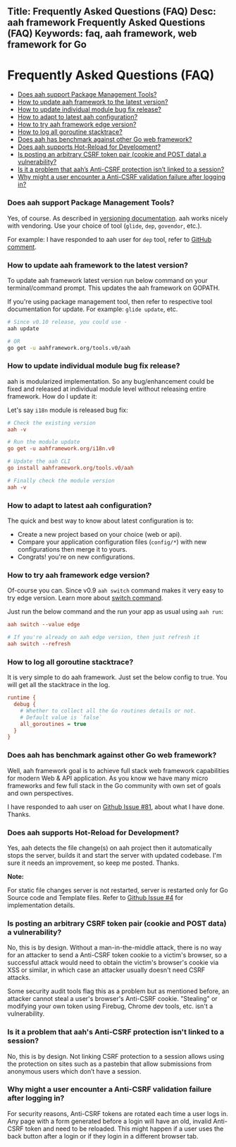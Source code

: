 Title: Frequently Asked Questions (FAQ)
Desc: aah framework Frequently Asked Questions (FAQ)
Keywords: faq, aah framework, web framework for Go
---
# Frequently Asked Questions (FAQ)

  * [Does aah support Package Management Tools?](#does-aah-support-package-management-tools)
  * [How to update aah framework to the latest version?](#how-to-update-aah-framework-to-the-latest-version)
  * [How to update individual module bug fix release?](#how-to-update-individual-module-bug-fix-release)
  * [How to adapt to latest aah configuration?](#how-to-adapt-to-latest-aah-configuration)
  * [How to try aah framework edge version?](#how-to-try-aah-framework-edge-version)
  * [How to log all goroutine stacktrace?](#how-to-log-all-goroutine-stacktrace)
  * [Does aah has benchmark against other Go web framework?](#does-aah-has-benchmark-against-other-go-web-framework)
  * [Does aah supports Hot-Reload for Development?](#does-aah-supports-hot-reload-for-development)
  * [Is posting an arbitrary CSRF token pair (cookie and POST data) a vulnerability?](#is-posting-an-arbitrary-csrf-token-pair-cookie-and-post-data-a-vulnerability)
  * [Is it a problem that aah’s Anti-CSRF protection isn’t linked to a session?](#is-it-a-problem-that-aah-s-anti-csrf-protection-isn-t-linked-to-a-session)
  * [Why might a user encounter a Anti-CSRF validation failure after logging in?](#why-might-a-user-encounter-a-anti-csrf-validation-failure-after-logging-in)

### Does aah support Package Management Tools?

Yes, of course. As described in [versioning documentation](versioning.html#package-management). aah works nicely with vendoring. Use your choice of tool (`glide`, `dep`, `govendor`, etc.).

For example: I have responded to aah user for `dep` tool, refer to [GitHub comment](https://github.com/go-aah/aah/issues/109#issuecomment-327225582).

### How to update aah framework to the latest version?

To update aah framework latest version run below command on your terminal/command prompt. This updates the aah framework on GOPATH.

If you're using package management tool, then refer to respective tool documentation for update. For example: `glide update`, etc.


```bash
# Since v0.10 release, you could use -
aah update

# OR
go get -u aahframework.org/tools.v0/aah
```

### How to update individual module bug fix release?

aah is modularized implementation. So any bug/enhancement could be fixed and released at individual module level without releasing entire framework. How do I update it:

Let's say `i18n` module is released bug fix:
```cfg
# Check the existing version
aah -v

# Run the module update
go get -u aahframework.org/i18n.v0

# Update the aah CLI
go install aahframework.org/tools.v0/aah

# Finally check the module version
aah -v
```

### How to adapt to latest aah configuration?

The quick and best way to know about latest configuration is to:

  * Create a new project based on your choice (web or api).
  * Compare your application configuration files (`config/*`) with new configurations then merge it to yours.
  * Congrats! you're on new configurations.

### How to try aah framework edge version?

Of-course you can. <span class="badge lb-sm">Since v0.9</span> `aah switch` command makes it very easy to try edge version. Learn more about [switch command](/aah-cli-tool.html#command-switch).

Just run the below command and the run your app as usual using `aah run`:
```cfg
aah switch --value edge

# If you're already on aah edge version, then just refresh it
aah switch --refresh
```

### How to log all goroutine stacktrace?

It is very simple to do aah framework. Just set the below config to true. You will get all the stacktrace in the log.
```cfg
runtime {
  debug {
    # Whether to collect all the Go routines details or not.
    # Default value is `false`
    all_goroutines = true
  }
}
```

### Does aah has benchmark against other Go web framework?

Well, aah framework goal is to achieve full stack web framework capabilities for modern Web & API application. As you know we have many micro frameworks and few full stack in the Go community with own set of goals and own perspectives.

I have responded to aah user on [Github Issue #81](https://github.com/go-aah/aah/issues/81#issuecomment-315589889), about what I have done. Thanks.

### Does aah supports Hot-Reload for Development?

Yes, aah detects the file change(s) on aah project then it automatically stops the server, builds it and start the server with updated codebase. I'm sure it needs an improvement, so keep me posted. Thanks.

<div class="alert alert-info-blue">
<p><strong>Note:</strong></p>
<p>For static file changes server is not restarted, server is restarted only for Go Source code and Template files. Refer to <a href="https://github.com/go-aah/aah/issues/4">Github Issue #4</a> for implementation details.</p>
</div>

### Is posting an arbitrary CSRF token pair (cookie and POST data) a vulnerability?

No, this is by design. Without a man-in-the-middle attack, there is no way for an attacker to send a Anti-CSRF token cookie to a victim's browser, so a successful attack would need to obtain the victim's browser's cookie via XSS or similar, in which case an attacker usually doesn't need CSRF attacks.

Some security audit tools flag this as a problem but as mentioned before, an attacker cannot steal a user's browser's Anti-CSRF cookie. "Stealing" or modifying your own token using Firebug, Chrome dev tools, etc. isn't a vulnerability.

### Is it a problem that aah's Anti-CSRF protection isn't linked to a session?

No, this is by design. Not linking CSRF protection to a session allows using the protection on sites such as a pastebin that allow submissions from anonymous users which don’t have a session.

### Why might a user encounter a Anti-CSRF validation failure after logging in?

For security reasons, Anti-CSRF tokens are rotated each time a user logs in. Any page with a form generated before a login will have an old, invalid Anti-CSRF token and need to be reloaded. This might happen if a user uses the back button after a login or if they login in a different browser tab.
